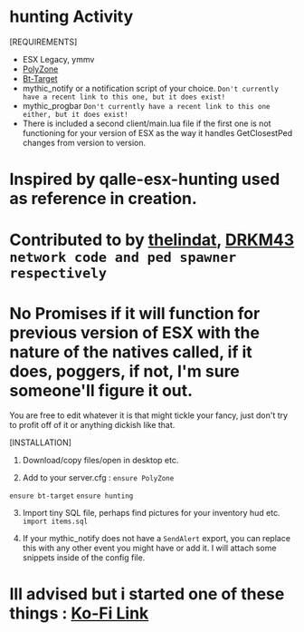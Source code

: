 # hunting Activity

[REQUIREMENTS]
  
* ESX Legacy, ymmv
* [PolyZone](https://github.com/mkafrin/PolyZone)
* [Bt-Target](https://github.com/brentN5/bt-target)
* mythic_notify or a notification script of your choice. ``Don't currently have a recent link to this one, but it does exist!``
* mythic_progbar ``Don't currently have a recent link to this one either, but it does exist!``
* There is included a second client/main.lua file if the first one is not functioning for your version of ESX as the way it handles GetClosestPed changes from version to version.


# Inspired by qalle-esx-hunting used as reference in creation.
# Contributed to by [thelindat](https://github.com/thelindat), [DRKM43](https://github.com/drkm43) ``network code and ped spawner respectively``

# No Promises if it will function for previous version of ESX with the nature of the natives called, if it does, poggers, if not, I'm sure someone'll figure it out.
You are free to edit whatever it is that might tickle your fancy, just don't try to profit off of it or anything dickish like that.

[INSTALLATION]

1) Download/copy files/open in desktop etc.

2) Add to your server.cfg :
``ensure PolyZone``

``ensure bt-target``
``ensure hunting``

3) Import tiny SQL file, perhaps find pictures for your inventory hud etc.
``import items.sql``


4) If your mythic_notify does not have a `SendAlert` export, you can replace this with any other event you might have or add it. I will attach some snippets inside of the config file.



# Ill advised but i started one of these things : [Ko-Fi Link](https://ko-fi.com/rio358)
